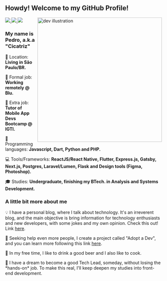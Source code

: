 ## Howdy! Welcome to my GitHub Profile!

<img src="https://image.freepik.com/free-vector/programmer-concept-illustration_114360-2417.jpg" min-width="400px" max-width="400px" width="400px" align="right" alt="dev illustration">

<p align="left">
  <a href="mailto:pedrocmello.bsi@gmail.com" alt="Gmail " target="_blank" rel="noreferrer noopener">
    <img src="https://img.shields.io/badge/-Gmail-FF0000?style=flat-square&labelColor=FF0000&logo=gmail&logoColor=white&link=mailto:pedrocmello.bsi@gmail.com" />
  </a>

  <a href="https://www.linkedin.com/in/pedro-c-mello/" alt="Linkedin" target="_blank" rel="noreferrer noopener">
    <img src="https://img.shields.io/badge/-Linkedin-0e76a8?style=flat-square&logo=Linkedin&logoColor=white&link=https://www.linkedin.com/in/pedro-c-mello/" />
  </a>

  <a href="https://api.whatsapp.com/send?phone=5532999255105&text=Fala,cicatriz!" alt="WhatsApp" target="_blank" rel="noreferrer noopener">
    <img src="https://img.shields.io/badge/-WhatsApp-25d366?style=flat-square&labelColor=25d366&logo=whatsapp&logoColor=white&link=https://api.whatsapp.com/send?phone=5532999255105&text=Fala,cicatriz!" />
  </a>
</p>  

### My name is Pedro, a.k.a "Cicatriz"

<p align="left">
  📌 Location: <strong>Living in São Paulo/BR.</strong>
</p>
<p align="left">
  💼 Formal job: <strong>Working remotely @ Blu.</strong>
</p>
<p align="left">
  📝 Extra job: <strong>Tutor of Mobile App Devs Bootcamp @ IGTI.</strong>
</p>
<p align="left">
  🚀 Programming languages: <strong>Javascript, Dart, Python and PHP.</strong>
</p>
<p align="left">
  💻 Tools/Frameworks: <strong>ReactJS/React Native, Flutter, Express.js, Gatsby, Next.js, Postgres, Laravel/Lumen, Flask and Design tools (Figma, Photoshop).</strong>
</p>
<p align="left">
  🎓 Studies: <strong>Undergraduate, finishing my BTech. in Analysis and Systems Development.</strong>
</p>

### A little bit more about me

<p align="left">
  💡 I have a personal blog, where I talk about technology. It's an irreverent blog,  and the main objective is bring information for technology enthusiasts and new developers, with some jokes and my own opinion. Check this out! Link <a href="https://pedro-mello.netlify.app/" alt="blog link" target="_blank" rel="noreferrer noopener">here</a>.
</p>
<p align="left">
  🎯 Seeking help even more people, I create a project called "Adopt a Dev", and you can learn more following this link <a href="https://github.com/pedrocmello/adote-um-dev" alt="adopt a dev link" target="_blank" rel="noreferrer noopener">here</a>.
</p>
<p align="left">
  🍺 In my free time, I like to drink a good beer and I also like to cook.
</p>
<p align="left">
  🧭 I have a dream to become a good Tech Lead, someday, without losing the *hands-on* job. To make this real, I'll keep deepen my studies into front-end development.
</p>  
